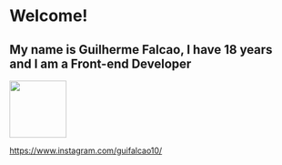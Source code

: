 # Welcome! 

## My name is Guilherme Falcao, I have 18 years and I am a Front-end Developer



<a href='www.linkedin.com/in/devguilhermefalcao'><img height= '100px' width= '100px' src="https://cdn.jsdelivr.net/gh/devicons/devicon/icons/linkedin/linkedin-original.svg" /></a>
                    
          


https://www.instagram.com/guifalcao10/

<!--
**guifalcs/Guifalcs** is a ✨ _special_ ✨ repository because its `README.md` (this file) appears on your GitHub profile.

Here are some ideas to get you started:

- 🔭 I’m currently working on ...
- 🌱 I’m currently learning ...
- 👯 I’m looking to collaborate on ...
- 🤔 I’m looking for help with ...
- 💬 Ask me about ...
- 📫 How to reach me: ...
- 😄 Pronouns: ...
- ⚡ Fun fact: ...
-->
